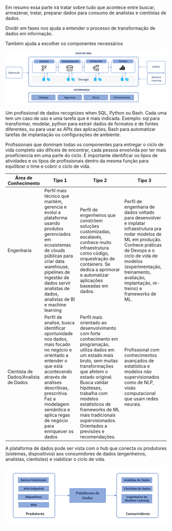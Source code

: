 Em resumo essa parte irá tratar sobre tudo que acontece entre buscar, armazenar, tratar, preparar dados para consumo de analistas e cientistas de dados.

Dividir em fases nos ajuda a entender o processo de transformação de dados em informação.

Também ajuda a escolher os componentes necessários

  
![Alt text](ciclo.png)


Um profissional de dados recognizes when SQL, Python ou Bash. Cada uma tem um caso de uso e uma tarefa que é mais indicada. Exemplo: sql para transformar, modelar, python para extrair dados de formatos e de fontes diferentes, ou para usar as APIs das aplicações, Bash para automatizar tarefas de implantação ou configurações de ambiente.

Profissionais que dominam todas os componentes para entregar o ciclo de vida completo são difíceis de encontrar, cada pessoa envolvida por ter mais proeficiencia em uma parte do ciclo. É importante identificar os tipos de atividades e os tipos de profissionais dentro da mesma função para equilibrar o time e cobrir o ciclo de vida.

Área de Conhecimento | Tipo 1 | Tipo 2 | Tipo 3
---------- | ------ | ------ | -------
Engenharia | Perfil mais técnico que mantém, gerencia e evolui a plataforma usando produtos gerenciados em ecosistemas de clouds públicas para criar data warehouse, pipelines de ingestão de dados servir analistas de dados, analistas de BI e machine learning | Perfil de engenheiros que constrõem soluções customizadas, escalavés, conhece muito infraestrutura como código, orquestração de containers. Se dedica a aprimorar e automatizar aplicações baseadas em dados. | Perfil de engenharia de dados voltado para desenvolver e implatar infraestrutura pra rodar modelos de ML em produção. Conhece práticas de Devops e o ciclo de vida de modelos (experimentação, treinamento, avaliação, implantação, re-treino) e frameworks de ML.
Cientista de Dados/Analista de Dados | Perfil de analise, busca identificar oportunidade nos dados, mais focado no negócio e orientado a entender o que está acontecendo através de análises descritivas, prescritiva. Faz a modelagem semântica e aplica regas de negócio para enriquecer os dados | Perfil mais orientado ao desenvolvimento com forte conhecimento em programação, utiliza dados em um estado mais bruto, sem muitas transformações que afetem o estado original. Busca validar hipóteses, trabalha com modelos estatísticos de frameworks de ML mais tradicionais supervisionados. Orientados a previsões e recomendações. | Profissional com conhecimentos avançados de estatística e modelos não supervisionados como de NLP, visão computacional que usam redes neurais.

A plataforma de dados pode ser vista com o hub que conecta os produtores (sistemas, dispositivos) aos consumidores de dados (engenheiros, analistas, cientistas) e viabilizar o ciclo de vida.

![Alt text](produtor-consumidor.png)